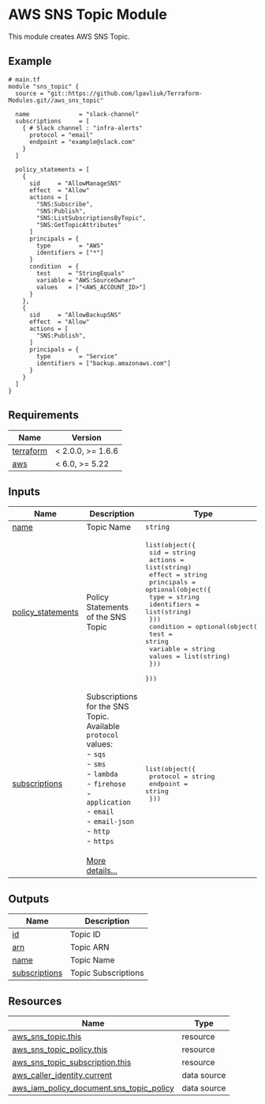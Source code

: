 # AWS SNS Topic Module

This module creates AWS SNS Topic.

<!-- Next block is generated by terraform-docs following .terraform-docs.yml config -->
<!-- BEGIN_TF_DOCS -->
## Example

```hcl
# main.tf
module "sns_topic" {
  source = "git::https://github.com/lpavliuk/Terraform-Modules.git//aws_sns_topic"

  name              = "slack-channel"
  subscriptions     = [
    { # Slack channel : "infra-alerts"
      protocol = "email"
      endpoint = "example@slack.com"
    }
  ]

  policy_statements = [
    {
      sid     = "AllowManageSNS"
      effect  = "Allow"
      actions = [
        "SNS:Subscribe",
        "SNS:Publish",
        "SNS:ListSubscriptionsByTopic",
        "SNS:GetTopicAttributes"
      ]
      principals = {
        type        = "AWS"
        identifiers = ["*"]
      }
      condition  = {
        test     = "StringEquals"
        variable = "AWS:SourceOwner"
        values   = ["<AWS_ACCOUNT_ID>"]
      }
    },
    {
      sid     = "AllowBackupSNS"
      effect  = "Allow"
      actions = [
        "SNS:Publish",
      ]
      principals = {
        type        = "Service"
        identifiers = ["backup.amazonaws.com"]
      }
    }
  ]
}

```

## Requirements

| Name | Version |
|------|---------|
| <a name="requirement_terraform"></a> [terraform](#requirement\_terraform) | < 2.0.0, >= 1.6.6 |
| <a name="requirement_aws"></a> [aws](#requirement\_aws) | < 6.0, >= 5.22 |

## Inputs

| Name | Description | Type | Default | Required |
|------|-------------|------|---------|:--------:|
| <a name="input_name"></a> [name](#input\_name) | Topic Name | `string` | n/a | yes |
| <a name="input_policy_statements"></a> [policy\_statements](#input\_policy\_statements) | Policy Statements of the SNS Topic | <pre>list(object({<br/>    sid        = string<br/>    actions    = list(string)<br/>    effect     = string<br/>    principals = optional(object({<br/>      type        = string<br/>      identifiers = list(string)<br/>    }))<br/>    condition  = optional(object({<br/>      test     = string<br/>      variable = string<br/>      values   = list(string)<br/>    }))<br/>  }))</pre> | n/a | yes |
| <a name="input_subscriptions"></a> [subscriptions](#input\_subscriptions) | Subscriptions for the SNS Topic. Available `protocol` values:<br/>  - `sqs`<br/>  - `sms`<br/>  - `lambda`<br/>  - `firehose`<br/>  - `application`<br/>  - `email`<br/>  - `email-json`<br/>  - `http`<br/>  - `https`<br/><br/>[More details...](https://registry.terraform.io/providers/hashicorp/aws/latest/docs/resources/sns_topic_subscription#protocol) | <pre>list(object({<br/>    protocol = string<br/>    endpoint = string<br/>  }))</pre> | `[]` | no |

## Outputs

| Name | Description |
|------|-------------|
| <a name="output_id"></a> [id](#output\_id) | Topic ID |
| <a name="output_arn"></a> [arn](#output\_arn) | Topic ARN |
| <a name="output_name"></a> [name](#output\_name) | Topic Name |
| <a name="output_subscriptions"></a> [subscriptions](#output\_subscriptions) | Topic Subscriptions |

## Resources

| Name | Type |
|------|------|
| [aws_sns_topic.this](https://registry.terraform.io/providers/hashicorp/aws/latest/docs/resources/sns_topic) | resource |
| [aws_sns_topic_policy.this](https://registry.terraform.io/providers/hashicorp/aws/latest/docs/resources/sns_topic_policy) | resource |
| [aws_sns_topic_subscription.this](https://registry.terraform.io/providers/hashicorp/aws/latest/docs/resources/sns_topic_subscription) | resource |
| [aws_caller_identity.current](https://registry.terraform.io/providers/hashicorp/aws/latest/docs/data-sources/caller_identity) | data source |
| [aws_iam_policy_document.sns_topic_policy](https://registry.terraform.io/providers/hashicorp/aws/latest/docs/data-sources/iam_policy_document) | data source |
<!-- END_TF_DOCS -->